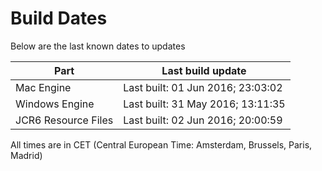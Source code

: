 # Build Dates

Below are the last known dates to updates

Part | Last build update
-----|-----
Mac Engine | Last built: 01 Jun 2016; 23:03:02
Windows Engine | Last built: 31 May 2016; 13:11:35
JCR6 Resource Files | Last built: 02 Jun 2016; 20:00:59
All times are in CET (Central European Time: Amsterdam, Brussels, Paris, Madrid)



